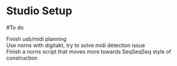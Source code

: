 # Studio Setup

#To do

Finish usb/midi planning  
Use norns with digitakt, try to solve midi detection issue  
Finish a norns script that moves more towards SeqSeqSeq style of construction  
